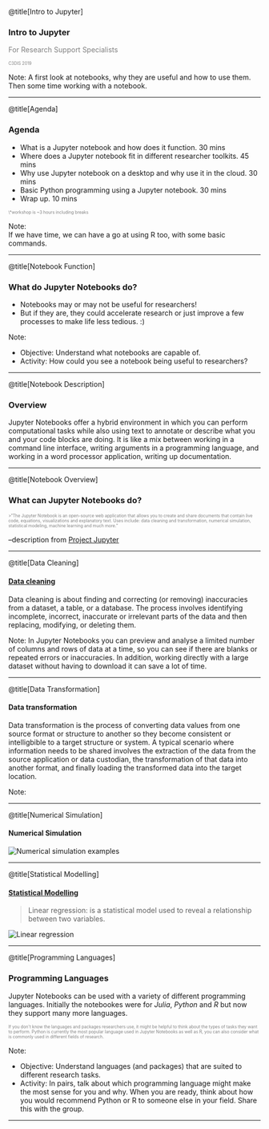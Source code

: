 @title[Intro to Jupyter]
### Intro to Jupyter 
<p style="color:gray">For Research Support Specialists</p>
<p style="font-size:0.6em; color:gray">C3DIS 2019</p> 


Note:
A first look at notebooks, why they are useful and how to use them. Then some time working with a notebook.     

---
@title[Agenda]
### Agenda 
- What is a Jupyter notebook and how does it function. 30 mins
- Where does a Jupyter notebook fit in different researcher toolkits. 45 mins
- Why use Jupyter notebook on a desktop and why use it in the cloud. 30 mins
- Basic Python programming using a Jupyter notebook. 30 mins
- Wrap up. 10 mins

<p style="font-size:0.6em; color:gray">\*workshop is ~3 hours including breaks </p> 


Note:  
If we have time, we can have a go at using R too, with some basic commands.  

---
@title[Notebook Function]
### What do Jupyter Notebooks do? 

- Notebooks may or may not be useful for researchers! 
- But if they are, they could accelerate research or just improve a few processes to make life less tedious. :)

Note:
- Objective: Understand what notebooks are capable of. 
- Activity: How could you see a notebook being useful to researchers?

---
@title[Notebook Description]
### Overview

Jupyter Notebooks offer a hybrid environment in which you can perform computational tasks while also using text to annotate or describe what you and your code blocks are doing. It is like a mix between working in a command line interface, writing arguments in a programming language, and working in a word processor application, writing up documentation. 

---
@title[Notebook Overview]
### What can Jupyter Notebooks do?

<p style="font-size:0.6em; color:gray">>“The Jupyter Notebook is an open-source web application that allows you to create and share documents that contain live code, equations, visualizations and explanatory text. Uses include: data cleaning and transformation, numerical simulation, statistical modeling, machine learning and much more.”</p>

–description from [Project Jupyter](https://jupyter.org/)

---
@title[Data Cleaning]
#### [Data cleaning](https://en.wikipedia.org/wiki/Data_cleansing)

Data cleaning is about finding and correcting (or removing) inaccuracies from a dataset, a table, or a database. The process involves identifying incomplete, incorrect, inaccurate or irrelevant parts of the data and then replacing, modifying, or deleting them.

Note:
In Jupyter Notebooks you can preview and analyse a limited number of columns and rows of data at a time, so you can see if there are blanks or repeated errors or inaccuracies. In addition, working directly with a large dataset without having to download it can save a lot of time.

---
@title[Data Transformation]
#### Data transformation

Data transformation is the process of converting data values from one source format or structure to another so they become consistent or intelligbible to a target structure or system. A typical scenario where information needs to be shared involves the extraction of the data from the source application or data custodian, the transformation of that data into another format, and finally loading the transformed data into the target location.

Note: 

---
@title[Numerical Simulation]
#### Numerical Simulation

![Numerical simulation examples](https://www.youtube.com/watch?v=Wy6mXfwLwf4)

---
@title[Statistical Modelling]
#### [Statistical Modelling](https://en.wikipedia.org/wiki/Statistical_model)

>Linear regression: is a statistical model used to reveal a relationship between two variables.</p>

![Linear regression](https://en.wikipedia.org/wiki/Linear_regression#/media/File:Linear_regression.svg)

---
@title[Programming Languages]
### Programming Languages

Jupyter Notebooks can be used with a variety of different programming languages. Initially the notebookes were for *Julia*, *Python* and *R* but now they support many more languages. 

<p style="font-size:0.6em; color:gray">If you don't know the languages and packages researchers use, it might be helpful to think about the types of tasks they want to perform. Python is currently the most popular language used in Jupyter Notebooks as well as R, you can also consider what is commonly used in different fields of research.</p>

Note:
- Objective: Understand languages (and packages) that are suited to different research tasks. 
- Activity: In pairs, talk about which programming language might make the most sense for you and why. When you are ready, think about how you would recommend Python or R to someone else in your field. Share this with the group.

---

